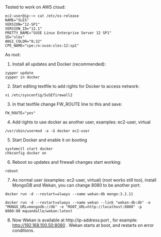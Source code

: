 Tested to work on AWS cloud:

```
ec2-user@ip:~> cat /etc/os-release
NAME="SLES"
VERSION="12-SP1"
VERSION_ID="12.1"
PRETTY_NAME="SUSE Linux Enterprise Server 12 SP1"
ID="sles"
ANSI_COLOR="0;32"
CPE_NAME="cpe:/o:suse:sles:12:sp1"
```

As root:

1) Install all updates and Docker (recommended):

```
zypper update
zypper in docker
```

2) Start editing textfile to add rights for Docker to access network:

```
vi /etc/sysconfig/SuSEfirewall2
```

3) In that textfile change FW_ROUTE line to this and save:

```
FW_ROUTE="yes"
```

4) Add rights to use docker as another user, examples: ec2-user, virtual

```
/usr/sbin/usermod -a -G docker ec2-user
```

5) Start Docker and enable it on booting

```
systemctl start docker
chkconfig docker on
```

6) Reboot so updates and firewall changes start working:

```
reboot
```

7) As normal user (examples: ec2-user, virtual) (root works still too), install MongoDB and Wekan, you can change 8080 to be another port:

```
docker run -d --restart=always --name wekan-db mongo:3.2.11

docker run -d --restart=always --name wekan --link "wekan-db:db" -e "MONGO_URL=mongodb://db" -e "ROOT_URL=http://localhost:8080" -p 8080:80 mquandalle/wekan:latest
```

8) Now Wekan is available at http://ip-address:port , for example: http://192.168.100.50:8080 . Wekan starts at boot, and restarts on error conditions.
